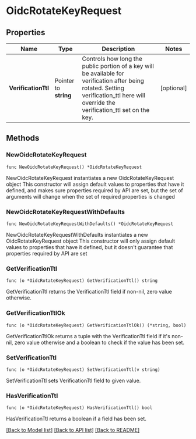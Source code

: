 # OidcRotateKeyRequest


## Properties

Name | Type | Description | Notes
------------ | ------------- | ------------- | -------------
**VerificationTtl** | Pointer to **string** | Controls how long the public portion of a key will be available for verification after being rotated. Setting verification_ttl here will override the verification_ttl set on the key. | [optional] 



## Methods


### NewOidcRotateKeyRequest

`func NewOidcRotateKeyRequest() *OidcRotateKeyRequest`

NewOidcRotateKeyRequest instantiates a new OidcRotateKeyRequest object
This constructor will assign default values to properties that have it defined,
and makes sure properties required by API are set, but the set of arguments
will change when the set of required properties is changed

### NewOidcRotateKeyRequestWithDefaults

`func NewOidcRotateKeyRequestWithDefaults() *OidcRotateKeyRequest`

NewOidcRotateKeyRequestWithDefaults instantiates a new OidcRotateKeyRequest object
This constructor will only assign default values to properties that have it defined,
but it doesn't guarantee that properties required by API are set


### GetVerificationTtl

`func (o *OidcRotateKeyRequest) GetVerificationTtl() string`

GetVerificationTtl returns the VerificationTtl field if non-nil, zero value otherwise.

### GetVerificationTtlOk

`func (o *OidcRotateKeyRequest) GetVerificationTtlOk() (*string, bool)`

GetVerificationTtlOk returns a tuple with the VerificationTtl field if it's non-nil, zero value otherwise
and a boolean to check if the value has been set.

### SetVerificationTtl

`func (o *OidcRotateKeyRequest) SetVerificationTtl(v string)`

SetVerificationTtl sets VerificationTtl field to given value.


### HasVerificationTtl

`func (o *OidcRotateKeyRequest) HasVerificationTtl() bool`

HasVerificationTtl returns a boolean if a field has been set.









[[Back to Model list]](../README.md#documentation-for-models) [[Back to API list]](../README.md#documentation-for-api-endpoints) [[Back to README]](../README.md)


